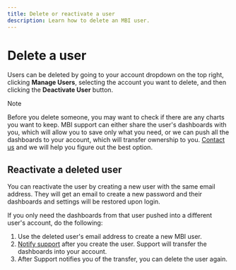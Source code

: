 ```yaml
---
title: Delete or reactivate a user
description: Learn how to delete an MBI user. 
---
```


# Delete a user

Users can be deleted by going to your account dropdown on the top right, clicking **Manage Users**, selecting the account you want to delete, and then clicking the **Deactivate User** button.

>[!NOTE]
>
>Before you delete someone, you may want to check if there are any charts you want to keep. MBI support can either share the user's dashboards with you, which will allow you to save only what you need, or we can push all the dashboards to your account, which will transfer ownership to you. [Contact us](../../getting-started/support.md) and we will help you figure out the best option.

## Reactivate a deleted user

You can reactivate the user by creating a new user with the same email address. They will get an email to create a new password and their dashboards and settings will be restored upon login.

If you only need the dashboards from that user pushed into a different user's account, do the following:

1. Use the deleted user's email address to create a new MBI user.
1. [Notify support](../../getting-started/support.md) after you create the user. Support will transfer the dashboards into your account.
1. After Support notifies you of the transfer, you can delete the user again.
